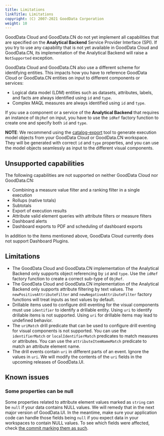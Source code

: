 ```yaml
---
title: Limitations
linkTitle: Limitations
copyright: (C) 2007-2021 GoodData Corporation
weight: 10
---
```


GoodData Cloud and GoodData.CN do not yet implement all capabilities that are specified on the **Analytical Backend** Service Provider Interface (SPI).
If you try to use any capability that is not yet available in GoodData Cloud and GoodData.CN, its implementation of the Analytical Backend will raise a `NotSupported` exception.

GoodData Cloud and GoodData.CN also use a different scheme for identifying entities. This impacts how you have to reference GoodData Cloud or GoodData.CN entities on
input to different components or services:

-  Logical data model (LDM) entities such as datasets, attributes, labels, and facts are always identified using `id` and `type`.
-  Complex MAQL measures are always identified using `id` and `type`.

If you use a component or a service of the **Analytical Backend** that requires an instance of `ObjRef` on input, you have to use the `idRef` factory function to create one and specify both `id` and `type`.

**NOTE**: We recommend using the [catalog-export](02_start__catalog_export.md) tool to generate execution model
objects from your GoodData Cloud or GoodData.CN workspace. They will be generated with correct `id` and `type` properties, and you can use the
model objects seamlessly as input to the different visual components.

## Unsupported capabilities

The following capabilities are not supported on neither GoodData Cloud nor GoodData.CN:

-  Combining a measure value filter and a ranking filter in a single execution
-  Rollups (native totals)
-  Subtotals
-  Export of execution results
-  Attribute valid element queries with attribute filters or measure filters
-  Dashboard alerts
-  Dashboard exports to PDF and scheduling of dashboard exports

In addition to the items mentioned above, GoodData Cloud currently does not support Dashboard Plugins.

## Limitations

-  The GoodData Cloud and GoodData.CN implementation of the Analytical Backend only supports object referencing by `id` and `type`. Use the `idRef` factory function to create a correct sub-type of `ObjRef`.
-  The GoodData Cloud and GoodData.CN implementation of the Analytical Backend only supports attribute filtering by text values. The `newPositiveAttributeFilter` and `newNegativeAttributeFilter` factory functions will treat inputs as text values by default.
-  Drillable items used to configure drill eventing for the visual components must use `identifier` to identify a drillable entity. Using `uri` to identify drillable items is not supported. Using `uri` for drillable items may lead to undefined behavior.
-  The `uriMatch` drill predicate that can be used to configure drill eventing for visual components is not supported. You can use the `identifierMatch` or `localIdentifierMatch` predicates to match measures or attributes. You can use the `attributeItemNameMatch` predicate to match an attribute element name.
-  The drill events contain `uri` in different parts of an event. Ignore the values in `uri`. We will modify the contents of the `uri` fields in the upcoming releases of GoodData.UI.

## Known issues


### Some properties can be null

Some properties related to attribute element values marked as `string` can be `null` if your data contains NULL values.
We will remedy that in the next major version of GoodData.UI.
In the meantime, make sure your application code can handle those fields being `null` if you expect data in your workspaces to contain NULL values.
To see which fields were affected, check [the commit marking them as such](https://github.com/gooddata/gooddata-ui-sdk/commit/c841cfe9a250fbe2a4114ce5c76129adfb72ea21).